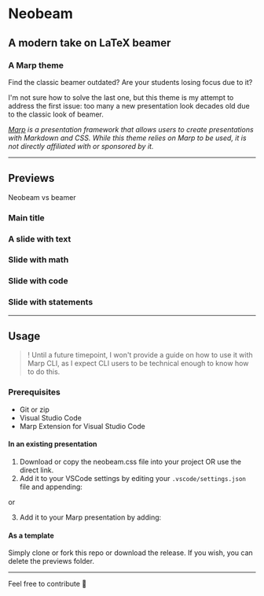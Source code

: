 # Neobeam
## A modern take on LaTeX beamer
### A Marp theme

Find the classic beamer outdated? Are your students losing focus due to it?

I'm not sure how to solve the last one, but this theme is my attempt to address the first issue: too many a new presentation look decades old due to the classic look of beamer.

_[Marp]() is a presentation framework that allows users to create presentations with Markdown and CSS. While this theme relies on Marp to be used, it is not directly affiliated with or sponsored by it._

---
## Previews
Neobeam vs beamer

### Main title
### A slide with text
### Slide with math
### Slide with code
### Slide with statements

---

## Usage
> ! Until a future timepoint, I won't provide a guide on how to use it with Marp CLI, as I expect CLI users to be technical enough to know how to do this.
### Prerequisites
- Git or zip
- Visual Studio Code
- Marp Extension for Visual Studio Code

#### In an existing presentation
1. Download or copy the neobeam.css file into your project OR use the direct link.
2. Add it to your VSCode settings by editing your ``.vscode/settings.json`` file and appending:

or 

3. Add it to your Marp presentation by adding:

#### As a template
Simply clone or fork this repo or download the release. If you wish, you can delete the previews folder.

---

Feel free to contribute 💙